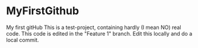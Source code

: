 # MyFirstGithub
My first gitHub
This is a test-project, containing hardly (I mean NO) real code.
This code is edited in the "Feature 1" branch.
Edit this locally and do a local commit.